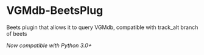 # VGMdb-BeetsPlug
Beets plugin that allows it to query VGMdb, compatible with track_alt branch of beets

*Now compatible with Python 3.0+*

